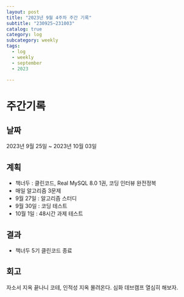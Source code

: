 ```yaml
---
layout: post
title: "2023년 9월 4주차 주간 기록"
subtitle: "230925~231003"
catalog: true
category: log
subcategory: weekly
tags:
  - log
  - weekly
  - september
  - 2023

---
```


# 주간기록

## 날짜

2023년 9월 25일 ~ 2023년 10월 03일

## 계획

- 책너두 : 클린코드, Real MySQL 8.0 1권, 코딩 인터뷰 완전정복
- 매일 알고리즘 3문제
- 9월 27일 : 알고리즘 스터디
- 9월 30일 : 코딩 테스트
- 10월 1일 : 48시간 과제 테스트

## 결과

- 책너두 5기 클린코드 종료

## 회고

자소서 지옥 끝나니 코테, 인적성 지옥 몰려온다. 심화 데브캠프 열심히 해보자.